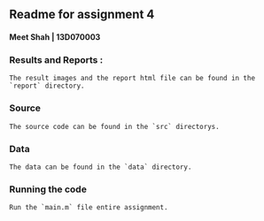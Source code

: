## Readme for assignment 4

#### Meet Shah | 13D070003

### Results and Reports : 
	
	The result images and the report html file can be found in the `report` directory. 

### Source 
	
	The source code can be found in the `src` directorys.

### Data
	
	The data can be found in the `data` directory.

### Running the code 
	
	Run the `main.m` file entire assignment.

